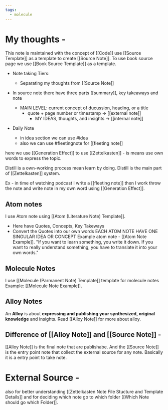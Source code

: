 ```yaml
---
tags:
  - molecule
---
```

# My thoughts - 

This note is maintained with the concept of [[Code]]
use [[Source Template]] as a template to create [[Source Note]].
To use book source page we use [[Book Source Template]] as a template.

- Note taking Tiers:
    - Separating my thoughts from [[Source Note]]
- In source note there have three parts [[summary]], key takeaways and note

    - MAIN LEVEL: current concept of ducussion, heading, or a title
        - quote + page number or timestamp -> [[external note]]
            - MY IDEAS, thoughts, and insights -> [[internal note]]

- Daily Note
    - in idea section we can use #idea
    - also we can use #fleetingnote for [[fleeting note]]

here we use [[Generation Effect]] to use [[Zettelkasten]] - is means use own words to express the topic.

Distill is a own-working process mean learn by doing.
Distill is the main part of [[Zettelkasten]] system.

Ex - in time of watching podcast I write a [[fleeting note]] then I work throw the note and write note in my own word using [[Generation Effect]].

## Atom notes

I use Atom note using [[Atom (Literature Note) Template]].

- Here have Quotes, Concepts, Key Takeways
- Convert the Quotes into our own words
  EACH ATOM NOTE HAVE ONE SINGULAR IDEA OR CONCEPT
  Example atom note - [[Atom Note Example]].
  "If you want to learn something, you write it down. If you want to really understand something, you have to translate it into your own words."

## Molecule Notes

I use [[Molecule (Parmanent Note) Template]] template for molecule notes
Example: [[Molecule Note Example]].

## Alloy Notes
An **Alloy** is about **expressing and publishing your synthesized, original knowledge** and insights. Read [[Alloy Note]] for more about alloy.

## Difference of [[Alloy Note]] and [[Source Note]] -
[[Alloy Note]] is the final note that are publishabe. 
And the [[Source Note]] is the entry point note that collect the external source for any note. Basically it is a entry point to take note.

# External Source - 
also for better understanding [[Zettelkasten Note File Stucture and Template Details]]
and for deciding which note go to which folder [[Which Note should go which Folder]].